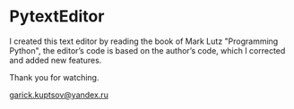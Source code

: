 # PytextEditor

I created this text editor by reading the book of Mark Lutz "Programming Python", the editor’s code is based on the author’s code, which I corrected and added new features.

Thank you for watching.

garick.kuptsov@yandex.ru
